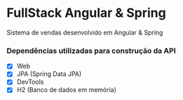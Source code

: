 # FullStack Angular & Spring

Sistema de vendas desenvolvido em Angular &amp; Spring

### Dependências utilizadas para construção da API

- [x] Web
- [x] JPA (Spring Data JPA)
- [x] DevTools 
- [x] H2 (Banco de dados em memória)

